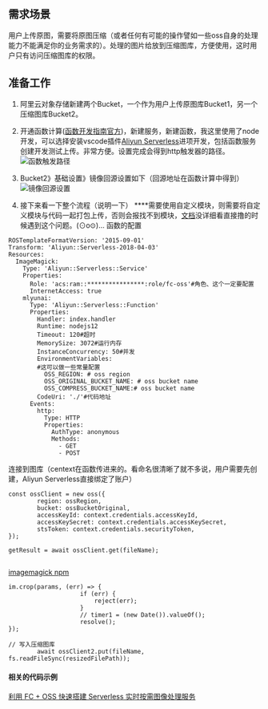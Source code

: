 ﻿##  需求场景
用户上传原图，需要将原图压缩（或者任何有可能的操作譬如一些oss自身的处理能力不能满足你的业务需求的）。处理的图片给放到压缩图库，方便使用，这时用户只有访问压缩图库的权限。

## 准备工作

 1. 阿里云对象存储新建两个Bucket，一个作为用户上传原图库Bucket1，另一个压缩图库Bucket2。
 2. 开通函数计算([函数开发指南官方](https://help.aliyun.com/document_detail/52699.html))，新建服务，新建函数，我这里使用了node开发，可以选择安装vscode插件[Aliyun Serverless](https://help.aliyun.com/document_detail/155679.html?spm=a2c4g.11186623.6.556.29754c07HxI8wS)进项开发，包括函数服务创建开发测试上传。非常方便。设置完成会得到http触发器的路径。![函数触发路径](https://img-blog.csdnimg.cn/20200810161550247.png?x-oss-process=image/watermark,type_ZmFuZ3poZW5naGVpdGk,shadow_10,text_aHR0cHM6Ly9ibG9nLmNzZG4ubmV0L3dlaXhpbl80Mjk5ODcwNw==,size_16,color_FFFFFF,t_70)

 3. Bucket2》基础设置》镜像回源设置如下（回源地址在函数计算中得到）![镜像回源设置](https://img-blog.csdnimg.cn/20200810160706597.jpg?x-oss-process=image/watermark,type_ZmFuZ3poZW5naGVpdGk,shadow_10,text_aHR0cHM6Ly9ibG9nLmNzZG4ubmV0L3dlaXhpbl80Mjk5ODcwNw==,size_16,color_FFFFFF,t_70)
 4. 接下来看一下整个流程（说明一下）
 ****需要使用自定义模块，则需要将自定义模块与代码一起打包上传，否则会报找不到模块，[文档](https://help.aliyun.com/document_detail/58011.html?spm=a2c4g.11186623.6.564.42ce3416Kck7Nd#title-9lj-znp-krk)没详细看直接撸的时候遇到这个问题。(⊙o⊙)…
函数的配置
```
ROSTemplateFormatVersion: '2015-09-01'
Transform: 'Aliyun::Serverless-2018-04-03'
Resources:
  ImageMagick:
    Type: 'Aliyun::Serverless::Service'
    Properties:
      Role: 'acs:ram::****************:role/fc-oss'#角色、这个一定要配置
      InternetAccess: true
    mlyunai:
      Type: 'Aliyun::Serverless::Function'
      Properties:
        Handler: index.handler
        Runtime: nodejs12
        Timeout: 120#超时
        MemorySize: 3072#运行内存
        InstanceConcurrency: 50#并发
        EnvironmentVariables:
        #这可以做一些常量配置
          OSS_REGION: # oss region
          OSS_ORIGINAL_BUCKET_NAME: # oss bucket name
          OSS_COMPRESS_BUCKET_NAME:# oss bucket name
        CodeUri: './'#代码地址
      Events:
        http:
          Type: HTTP
          Properties:
            AuthType: anonymous
            Methods:
              - GET
              - POST
```
连接到图库（centext在函数传进来的。看命名很清晰了就不多说，用户需要先创建，Aliyun Serverless直接绑定了账户）

```
const ossClient = new oss({
        region: ossRegion,
        bucket: ossBucketOriginal,
        accessKeyId: context.credentials.accessKeyId,
        accessKeySecret: context.credentials.accessKeySecret,
        stsToken: context.credentials.securityToken,
});

getResult = await ossClient.get(fileName);


```
[imagemagick npm](https://www.npmjs.com/package/imagemagick)
```
im.crop(params, (err) => {
                    if (err) {
                        reject(err);
                    }
                    // timer1 = (new Date()).valueOf();
                    resolve();
});
```

```
// 写入压缩图库
        await ossClient2.put(fileName, fs.readFileSync(resizedFilePath));
```


####  相关的代码示例
[利用 FC + OSS 快速搭建 Serverless 实时按需图像处理服务](https://github.com/ChanDaoH/serverless-image-on-the-fly)



